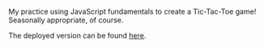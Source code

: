 My practice using JavaScript fundamentals to create a Tic-Tac-Toe game!  Seasonally appropriate, of course.

The deployed version can be found [here](https://jack-os-tictactoe.netlify.app/).
